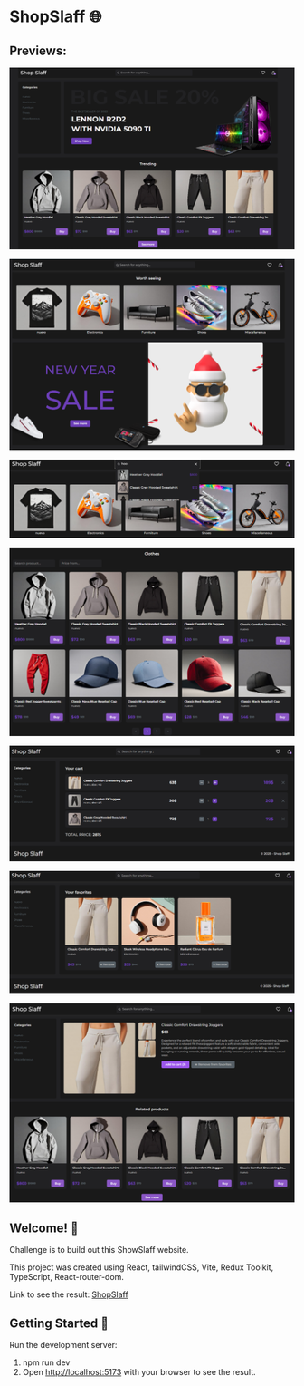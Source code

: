# ShopSlaff 🌐

## Previews:

![Design preview for the ShowSlaff](./previews/preview1.jpg)


![Design preview for the ShowSlaff](./previews/preview2.jpg)


![Design preview for the ShowSlaff](./previews/preview3.jpg)


![Design preview for the ShowSlaff](./previews/preview4.jpg)


![Design preview for the ShowSlaff](./previews/preview5.jpg)


![Design preview for the ShowSlaff](./previews/preview6.jpg)


![Design preview for the ShowSlaff](./previews/preview7.jpg)

## Welcome! 👋

Challenge is to build out this ShowSlaff website.

This project was created using React, tailwindCSS, Vite, Redux Toolkit, TypeScript, React-router-dom.

Link to see the result: [ShopSlaff](shop-slaff.vercel.app)

## Getting Started 🚀

Run the development server:
1. npm run dev
2. Open [http://localhost:5173](http://localhost:5173) with your browser to see the result.
